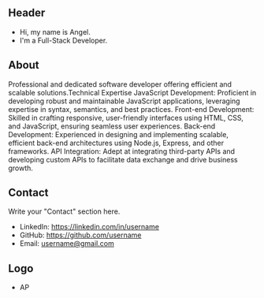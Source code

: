 ## Header
- Hi, my name is Angel.
- I'm a Full-Stack Developer.

## About
Professional and dedicated software developer offering efficient and scalable solutions.Technical Expertise
JavaScript Development: Proficient in developing robust and maintainable JavaScript applications, leveraging expertise in syntax, semantics, and best practices.
Front-end Development: Skilled in crafting responsive, user-friendly interfaces using HTML, CSS, and JavaScript, ensuring seamless user experiences.
Back-end Development: Experienced in designing and implementing scalable, efficient back-end architectures using Node.js, Express, and other frameworks.
API Integration: Adept at integrating third-party APIs and developing custom APIs to facilitate data exchange and drive business growth.


## Contact
Write your "Contact" section here.
- LinkedIn: https://linkedin.com/in/username
- GitHub: https://github.com/username
- Email: username@gmail.com

## Logo
- AP